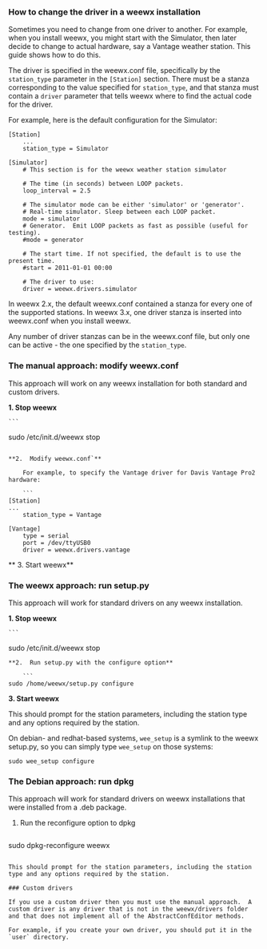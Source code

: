 ### How to change the driver in a weewx installation

Sometimes you need to change from one driver to another.  For example, when you install weewx, you might start with the Simulator, then later decide to change to actual hardware, say a Vantage weather station.  This guide shows how to do this.

The driver is specified in the weewx.conf file, specifically by the `station_type` parameter in the `[Station]` section.  There must be a stanza corresponding to the value specified for `station_type`, and that stanza must contain a `driver` parameter that tells weewx where to find the actual code for the driver.

For example, here is the default configuration for the Simulator:

```
[Station]
    ...
    station_type = Simulator

[Simulator]
    # This section is for the weewx weather station simulator

    # The time (in seconds) between LOOP packets.
    loop_interval = 2.5

    # The simulator mode can be either 'simulator' or 'generator'.
    # Real-time simulator. Sleep between each LOOP packet.
    mode = simulator
    # Generator.  Emit LOOP packets as fast as possible (useful for testing).
    #mode = generator

    # The start time. If not specified, the default is to use the present time.
    #start = 2011-01-01 00:00

    # The driver to use:
    driver = weewx.drivers.simulator
```

In weewx 2.x, the default weewx.conf contained a stanza for every one of the supported stations.  In weewx 3.x, one driver stanza is inserted into weewx.conf when you install weewx.

Any number of driver stanzas can be in the weewx.conf file, but only one can be active - the one specified by the `station_type`.

### The manual approach: modify weewx.conf

This approach will work on any weewx installation for both standard and custom drivers.

**1. Stop weewx**

    ```
sudo /etc/init.d/weewx stop
```

**2.  Modify weewx.conf`**

    For example, to specify the Vantage driver for Davis Vantage Pro2 hardware:

    ```
[Station]
...
    station_type = Vantage

[Vantage]
    type = serial
    port = /dev/ttyUSB0
    driver = weewx.drivers.vantage
```

** 3.  Start weewx**

### The weewx approach: run setup.py

This approach will work for standard drivers on any weewx installation.

**1.  Stop weewx**

    ```
sudo /etc/init.d/weewx stop
```
**2.  Run setup.py with the configure option**

    ```
sudo /home/weewx/setup.py configure
```

**3.  Start weewx**

This should prompt for the station parameters, including the station type and any options required by the station.

On debian- and redhat-based systems, `wee_setup` is a symlink to the weewx setup.py, so you can simply type `wee_setup` on those systems:

`sudo wee_setup configure`

### The Debian approach: run dpkg

This approach will work for standard drivers on weewx installations that were installed from a .deb package.

1.  Run the reconfigure option to dpkg

    ```
sudo dpkg-reconfigure weewx
```

This should prompt for the station parameters, including the station type and any options required by the station.

### Custom drivers

If you use a custom driver then you must use the manual approach.  A custom driver is any driver that is not in the weewx/drivers folder and that does not implement all of the AbstractConfEditor methods.

For example, if you create your own driver, you should put it in the `user` directory.